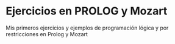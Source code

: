 # Ejercicios en PROLOG y Mozart

Mis primeros ejercicios y ejemplos de programación lógica y por restricciones en Prolog y Mozart